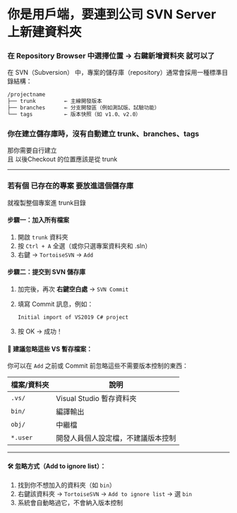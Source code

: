 # 你是用戶端，要連到公司 SVN Server 上新建資料夾
### 在 Repository Browser 中選擇位置 → 右鍵新增資料夾 就可以了
在 SVN（Subversion） 中，專案的儲存庫（repository）通常會採用一種標準目錄結構：

```bash
/projectname
├── trunk         ← 主線開發版本
├── branches      ← 分支開發區（例如測試版、試驗功能）
└── tags          ← 版本快照（如 v1.0、v2.0）
```

### 你在建立儲存庫時，沒有自動建立 trunk、branches、tags
那你需要自行建立  
且   以後Checkout 的位置應該是從 trunk

---
### 若有個  已存在的專案 要放進這個儲存庫
就複製整個專案進  trunk目錄

#### 步驟一：加入所有檔案

1. 開啟 `trunk` 資料夾
2. 按 `Ctrl + A` 全選（或你只選專案資料夾和 .sln）
3. 右鍵 → `TortoiseSVN` → `Add`


#### 步驟二：提交到 SVN 儲存庫

1. 加完後，再次 **右鍵空白處** → `SVN Commit`

2. 填寫 Commit 訊息，例如：

   ```
   Initial import of VS2019 C# project
   ```

3. 按 OK → 成功！


#### 🧼 建議忽略這些 VS 暫存檔案：

你可以在 `Add` 之前或 Commit 前忽略這些不需要版本控制的東西：

| 檔案/資料夾   | 說明                  |
| -------- | ------------------- |
| `.vs/`   | Visual Studio 暫存資料夾 |
| `bin/`   | 編譯輸出                |
| `obj/`   | 中繼檔                 |
| `*.user` | 開發人員個人設定檔，不建議版本控制   |

---

#### 🛠 忽略方式（Add to ignore list）：

1. 找到你不想加入的資料夾（如 `bin`）
2. 右鍵該資料夾 → `TortoiseSVN` → `Add to ignore list` → 選 `bin`
3. 系統會自動略過它，不會納入版本控制




